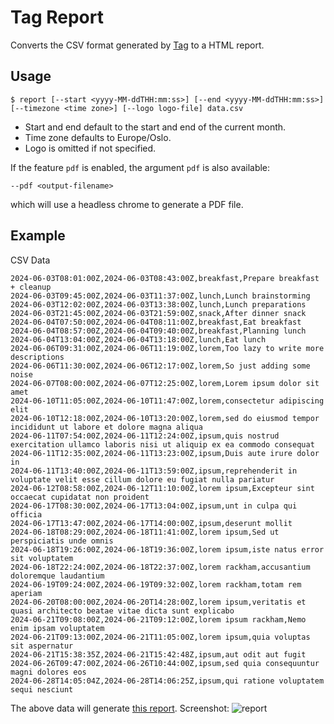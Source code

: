 # Tag Report

Converts the CSV format generated by [Tag](https://github.com/gulrotkake/tag) to a HTML report.

## Usage

```
$ report [--start <yyyy-MM-ddTHH:mm:ss>] [--end <yyyy-MM-ddTHH:mm:ss>] [--timezone <time zone>] [--logo logo-file] data.csv
```

- Start and end default to the start and end of the current month.
- Time zone defaults to Europe/Oslo.
- Logo is omitted if not specified.

If the feature `pdf` is enabled, the argument `pdf` is also available:
```
--pdf <output-filename>
```

which will use a headless chrome to generate a PDF file.

## Example

CSV Data
```
2024-06-03T08:01:00Z,2024-06-03T08:43:00Z,breakfast,Prepare breakfast + cleanup
2024-06-03T09:45:00Z,2024-06-03T11:37:00Z,lunch,Lunch brainstorming
2024-06-03T12:02:00Z,2024-06-03T13:38:00Z,lunch,Lunch preparations
2024-06-03T21:45:00Z,2024-06-03T21:59:00Z,snack,After dinner snack
2024-06-04T07:50:00Z,2024-06-04T08:11:00Z,breakfast,Eat breakfast
2024-06-04T08:57:00Z,2024-06-04T09:40:00Z,breakfast,Planning lunch
2024-06-04T13:04:00Z,2024-06-04T13:18:00Z,lunch,Eat lunch
2024-06-06T09:31:00Z,2024-06-06T11:19:00Z,lorem,Too lazy to write more descriptions
2024-06-06T11:30:00Z,2024-06-06T12:17:00Z,lorem,So just adding some noise
2024-06-07T08:00:00Z,2024-06-07T12:25:00Z,lorem,Lorem ipsum dolor sit amet
2024-06-10T11:05:00Z,2024-06-10T11:47:00Z,lorem,consectetur adipiscing elit
2024-06-10T12:18:00Z,2024-06-10T13:20:00Z,lorem,sed do eiusmod tempor incididunt ut labore et dolore magna aliqua
2024-06-11T07:54:00Z,2024-06-11T12:24:00Z,ipsum,quis nostrud exercitation ullamco laboris nisi ut aliquip ex ea commodo consequat
2024-06-11T12:35:00Z,2024-06-11T13:23:00Z,ipsum,Duis aute irure dolor in
2024-06-11T13:40:00Z,2024-06-11T13:59:00Z,ipsum,reprehenderit in voluptate velit esse cillum dolore eu fugiat nulla pariatur
2024-06-12T08:58:00Z,2024-06-12T11:10:00Z,lorem ipsum,Excepteur sint occaecat cupidatat non proident
2024-06-17T08:30:00Z,2024-06-17T13:04:00Z,ipsum,unt in culpa qui officia
2024-06-17T13:47:00Z,2024-06-17T14:00:00Z,ipsum,deserunt mollit
2024-06-18T08:29:00Z,2024-06-18T11:41:00Z,lorem ipsum,Sed ut perspiciatis unde omnis
2024-06-18T19:26:00Z,2024-06-18T19:36:00Z,lorem ipsum,iste natus error sit voluptatem
2024-06-18T22:24:00Z,2024-06-18T22:37:00Z,lorem rackham,accusantium doloremque laudantium
2024-06-19T09:24:00Z,2024-06-19T09:32:00Z,lorem rackham,totam rem aperiam
2024-06-20T08:00:00Z,2024-06-20T14:28:00Z,lorem ipsum,veritatis et quasi architecto beatae vitae dicta sunt explicabo
2024-06-21T09:08:00Z,2024-06-21T09:12:00Z,lorem ipsum rackham,Nemo enim ipsam voluptatem
2024-06-21T09:13:00Z,2024-06-21T11:05:00Z,lorem ipsum,quia voluptas sit aspernatur
2024-06-21T15:38:35Z,2024-06-21T15:42:48Z,ipsum,aut odit aut fugit
2024-06-26T09:47:00Z,2024-06-26T10:44:00Z,ipsum,sed quia consequuntur magni dolores eos
2024-06-28T14:05:04Z,2024-06-28T14:06:25Z,ipsum,qui ratione voluptatem sequi nesciunt
```

The above data will generate [this report](https://tightloop.io/resurrection/assets/report.html). Screenshot:
![report](https://github.com/gulrotkake/tag-report/assets/539077/4791fa9b-1e55-41aa-9754-e35d27f28b17)

